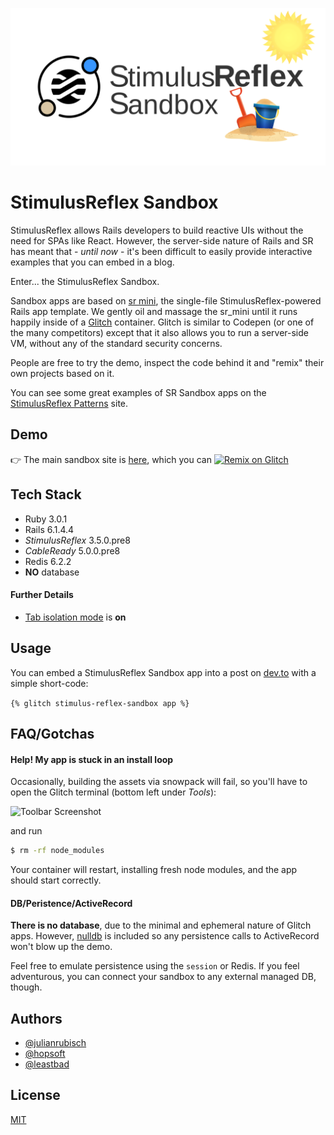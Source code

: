 ![Logo](/srs.svg)

    
# StimulusReflex Sandbox

StimulusReflex allows Rails developers to build reactive UIs without the need for SPAs like React. However, the server-side nature of Rails and SR has meant that - *until now* - it's been difficult to easily provide interactive examples that you can embed in a blog.

Enter... the StimulusReflex Sandbox.

Sandbox apps are based on [sr mini](https://github.com/hopsoft/sr_mini), the single-file StimulusReflex-powered Rails app template. We gently oil and massage the sr_mini until it runs happily inside of a [Glitch](https://glitch.com) container. Glitch is similar to Codepen (or one of the many competitors) except that it also allows you to run a server-side VM, without any of the standard security concerns.

People are free to try the demo, inspect the code behind it and "remix" their own projects based on it.

You can see some great examples of SR Sandbox apps on the [StimulusReflex Patterns](https://www.stimulusreflexpatterns.com/patterns/) site. 

## Demo

👉 The main sandbox site is [here](https://stimulus-reflex-sandbox.glitch.me/), which you can 
[![Remix on Glitch](https://cdn.gomix.com/f3620a78-0ad3-4f81-a271-c8a4faa20f86%2Fremix-button.svg)](https://glitch.com/edit/#!/remix/stimulus-reflex-sandbox)

## Tech Stack

- Ruby 3.0.1
- Rails 6.1.4.4
- *StimulusReflex* 3.5.0.pre8
- *CableReady* 5.0.0.pre8
- Redis 6.2.2
- **NO** database

#### Further Details
- [Tab isolation mode](https://docs.stimulusreflex.com/hello-world/setup#tab-isolation) is **on**
  
## Usage

You can embed a StimulusReflex Sandbox app into a post on [dev.to](https://dev.to/) with a simple short-code:

`{% glitch stimulus-reflex-sandbox app %}`

## FAQ/Gotchas

#### Help! My app is stuck in an install loop

Occasionally, building the assets via snowpack will fail, so you'll have to open the Glitch terminal (bottom left under *Tools*):

![Toolbar Screenshot](https://cdn.glitch.com/5d1b65f4-c468-4b36-bfe5-74a6315b9984%2FCleanShot%202021-05-09%20at%2014.11.00%402x.png?v=1620562298119)

and run

```bash
$ rm -rf node_modules
```

Your container will restart, installing fresh node modules, and the app should start correctly.

#### DB/Peristence/ActiveRecord

**There is no database**, due to the minimal and ephemeral nature of Glitch apps. However, [nulldb](https://github.com/nulldb/nulldb) is included so any persistence calls to ActiveRecord won't blow up the demo.

Feel free to emulate persistence using the `session` or Redis. If you feel adventurous, you can connect your sandbox to any external managed DB, though.

  
## Authors

- [@julianrubisch](https://www.github.com/julianrubisch)
- [@hopsoft](https://www.github.com/hopsoft)
- [@leastbad](https://www.github.com/leastbad)

  
## License

[MIT](https://choosealicense.com/licenses/mit/)

  
